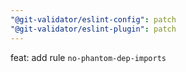 ```yaml
---
"@git-validator/eslint-config": patch
"@git-validator/eslint-plugin": patch
---
```


feat: add rule `no-phantom-dep-imports`
